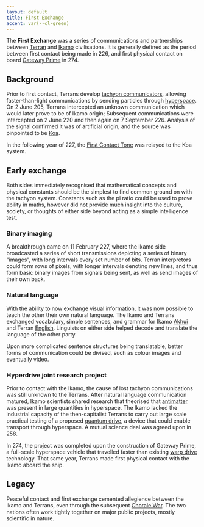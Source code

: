 ```yaml
---
layout: default
title: First Exchange
accent: var(--cl-green)
---
```


The **First Exchange** was a series of communications and partnerships between
[Terran](Terran.html) and [Ikamo](Ikamo.html) civilisations. It is generally defined as the
period between first contact being made in 226, and first physical contact on board
[Gateway Prime](Gateway_Prime.html) in 274.

## Background
Prior to first contact, Terrans develop [tachyon communicators](Tachyon_Communicator.html),
allowing faster-than-light communications by sending particles through
[hyperspace](Hyperspace.html). On 2 June 205, Terrans intercepted an unknown communication which
would later prove to be of Ikamo origin; Subsequent communications were intercepted on 2 June 220
and then again on 7 September 226. Analysis of the signal confirmed it was of artificial origin,
and the source was pinpointed to be [Koa](Koa.html).

In the following year of 227, the [First Contact Tone](First_Contact_Tone.html) was relayed to the
Koa system.

## Early exchange
Both sides immediately recognised that mathematical concepts and physical constants should be the
simplest to find common ground on with the tachyon system. Constants such as the pi ratio could be
used to prove ability in maths, however did not provide much insight into the culture, society, or
thoughts of either side beyond acting as a simple intelligence test.

### Binary imaging
A breakthrough came on 11 February 227, where the Ikamo side broadcasted a series of short
transmissions depicting a series of binary "images", with long intervals every set number of bits.
Terran interpretors could form rows of pixels, with longer intervals denoting new lines, and thus
form basic binary images from signals being sent, as well as send images of their own back.

### Natural language
With the ability to now exchange visual information, it was now possible to teach the other their
own natural language. The Ikamo and Terrans exchanged vocabulary, simple sentences, and grammar for
Ikamo [Akhui](Akhui.html) and Terran [English](English.html). Linguists on either side helped decode
and translate the language of the other party.

Upon more complicated sentence structures being translatable, better forms of communication could
be divised, such as colour images and eventually video.

### Hyperdrive joint research project
Prior to contact with the Ikamo, the cause of lost tachyon communications was still unknown to the
Terrans. After natural language communication matured, Ikamo scientists shared research that
theorised that [antimatter](Antimatter.html) was present in large quantities in hyperspace. The
Ikamo lacked the industrial capacity of the then-capitalist Terrans to carry out large scale
practical testing of a proposed [quantum drive](Quantum_Drive.html), a device that could enable
transport through hyperspace. A mutual science deal was agreed upon in 258.

In 274, the project was completed upon the construction of Gateway Prime, a full-scale hyperspace
vehicle that travelled faster than existing [warp drive](Warp_Drive.html) technology. That same
year, Terrans made first physical contact with the Ikamo aboard the ship.

## Legacy
Peaceful contact and first exchange cemented allegience between the Ikamo and Terrans, even through
the subsequent [Chorale War](Chorale_War.html). The two nations often work tightly together on major
public projects, mostly scientific in nature.
